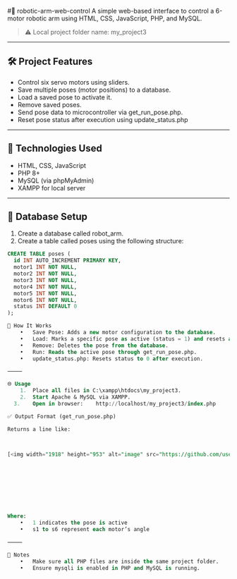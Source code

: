 #🤖 robotic-arm-web-control
A simple web-based interface to control a 6-motor robotic arm using HTML, CSS, JavaScript, PHP, and MySQL.

> ⚠ Local project folder name: my_project3

---

## 🛠 Project Features

- Control six servo motors using sliders.
- Save multiple poses (motor positions) to a database.
- Load a saved pose to activate it.
- Remove saved poses.
- Send pose data to microcontroller via get_run_pose.php.
- Reset pose status after execution using update_status.php

- ---

## 🧰 Technologies Used

- HTML, CSS, JavaScript
- PHP 8+
- MySQL (via phpMyAdmin)
- XAMPP for local server

---

## 🧱 Database Setup

1. Create a database called robot_arm.
2. Create a table called poses using the following structure:

```sql
CREATE TABLE poses (
  id INT AUTO_INCREMENT PRIMARY KEY,
  motor1 INT NOT NULL,
  motor2 INT NOT NULL,
  motor3 INT NOT NULL,
  motor4 INT NOT NULL,
  motor5 INT NOT NULL,
  motor6 INT NOT NULL,
  status INT DEFAULT 0
);

🔌 How It Works
	•	Save Pose: Adds a new motor configuration to the database.
	•	Load: Marks a specific pose as active (status = 1) and resets all others.
	•	Remove: Deletes the pose from the database.
	•	Run: Reads the active pose through get_run_pose.php.
	•	update_status.php: Resets status to 0 after execution.

⸻

🌐 Usage
	1.	Place all files in C:\xampp\htdocs\my_project3.
	2.	Start Apache & MySQL via XAMPP.
  3.	Open in browser:    http://localhost/my_project3/index.php

✅ Output Format (get_run_pose.php)

Returns a line like:



[<img width="1918" height="953" alt="image" src="https://github.com/user-attachments/assets/0373e661-e11d-4cc7-b73a-7b3ebd86e8e5" />](https://github.com/Eng-Abdulrahman7/robotic-arm-web-control/blob/d3b0c38793711bc6ef0e4d2fd5e24c95a03c4bb5/get-run-pose1.png)









Where:
	•	1 indicates the pose is active
	•	s1 to s6 represent each motor’s angle

⸻

📌 Notes
	•	Make sure all PHP files are inside the same project folder.
	•	Ensure mysqli is enabled in PHP and MySQL is running.

